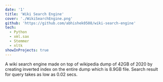 ```yaml
---
date: '1'
title: 'Wiki Search Engine'
cover: './WikiSearchEngine.png'
github: 'https://github.com/abhishek0508/wiki-search-engine'
tech:
  - Python
  - xml.sax
  - Stemmer
  - nltk
showInProjects: true
---
```


A wiki search engine made on top of wikipedia dump of 42GB of 2020 by creating inverted index on the entire dump which is 8.9GB file. Search result for query takes as low as 0.02 secs.

<!-- A minimal, dark blue theme for VS Code, Sublime Text, Atom, iTerm, and more. Available on [Visual Studio Marketplace](https://marketplace.visualstudio.com/items?itemName=brittanychiang.halcyon-vscode), [Package Control](https://packagecontrol.io/packages/Halcyon%20Theme), [Atom Package Manager](https://atom.io/themes/halcyon-syntax), and [npm](https://www.npmjs.com/package/hyper-halcyon-theme). -->

